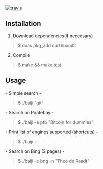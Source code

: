[![travis](https://travis-ci.org/svroat/baiji.png)](https://api.travis-ci.org/svroat/baiji)

## Installation

1. Download dependencies(if neccesary)
> $ doas pkg_add curl libxml2

2. Compile
> $ make && make test

## Usage
\- Simple search \-
> $ ./baiji "git"

\- Search on Piratebay \-
> $ ./baiji -e ptb "Bitcoin for dummies"

\- Print list of engines supported (shortcuts) \-
> $ ./baiji -l

\- Search on Bing (3 pages) \-
> $ ./baiji -e bng -n "Theo de Raadt"
